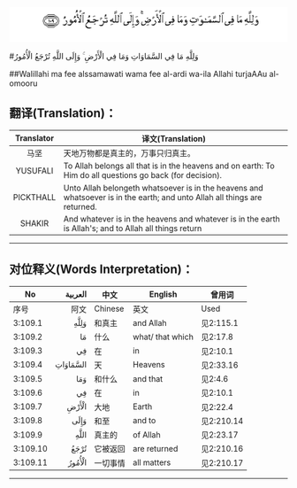 ![003:109](images/003_109.gif)

#وَلِلَّهِ مَا فِي السَّمَاوَاتِ وَمَا فِي الْأَرْضِ ۚ وَإِلَى اللَّهِ تُرْجَعُ الْأُمُورُ 

##Walillahi ma fee alssamawati wama fee al-ardi wa-ila Allahi turjaAAu al-omooru 

## 翻译(Translation)：

| Translator | 译文(Translation)                                            |
| :--------: | ------------------------------------------------------------ |
|    马坚    | 天地万物都是真主的，万事只归真主。                           |
|  YUSUFALI  | To Allah belongs all that is in the heavens and on earth: To Him do all questions go back (for decision). |
| PICKTHALL  | Unto Allah belongeth whatsoever is in the heavens and whatsoever is in the earth; and unto Allah all things are returned. |
|   SHAKIR   | And whatever is in the heavens and whatever is in the earth is Allah's; and to Allah all things return |

---

## 对位释义(Words Interpretation)：

| No   | العربية | 中文    | English | 曾用词 |
| ---- | ------: | ------- | ------- | ------ |
| 序号 |    阿文 | Chinese | 英文    | Used   |
| 3:109.1  | وَلِلَّهِ     | 和真主     | and Allah        | 见2:115.1  |
| 3:109.2  | مَا       | 什么       | what/ that which | 见2:17.8   |
| 3:109.3  | فِي       | 在         | in               | 见2:10.1   |
| 3:109.4  | السَّمَاوَاتِ | 天         | Heavens          | 见2:33.16  |
| 3:109.5  | وَمَا      | 和什么     | and that         | 见2:4.6    |
| 3:109.6  | فِي       | 在         | in               | 见2:10.1   |
| 3:109.7  | الْأَرْضِ    | 大地       | Earth            | 见2:22.4   |
| 3:109.8  | وَإِلَى     | 和至       | and to           | 见2:210.14 |
| 3:109.9  |     اللَّهِ | 真主的   | of Allah         | 见2:23.17  |
| 3:109.10 | تُرْجَعُ     | 它被返回   | are returned     | 见2:210.16 |
| 3:109.11 | الْأُمُورُ   | 一切事情   | all matters      | 见2:210.17 |

---
